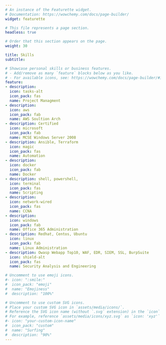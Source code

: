 ```yaml
---
# An instance of the Featurette widget.
# Documentation: https://wowchemy.com/docs/page-builder/
widget: featurette

# This file represents a page section.
headless: true

# Order that this section appears on the page.
weight: 30

title: Skills
subtitle:

# Showcase personal skills or business features.
# - Add/remove as many `feature` blocks below as you like.
# - For available icons, see: https://wowchemy.com/docs/page-builder/#icons
feature:
- description:
  icon: tasks-alt
  icon_pack: fas
  name: Project Managment
- description:
  icon: aws
  icon_pack: fab
  name: AWS Soultion Arch
- description: Certified
  icon: microsoft 
  icon_pack: fab
  name: MCSE Windows Server 2008
- description: Ansible, Terraform
  icon: magic
  icon_pack: fas
  name: Automation   
- description:
  icon: docker
  icon_pack: fab
  name: Docker 
- description: shell, powershell, 
  icon: terminal
  icon_pack: fas
  name: Scripting
- description:
  icon: network-wired
  icon_pack: fas
  name: CCNA 
- description:
  icon: windows 
  icon_pack: fab
  name: Office 365 Administration
- description: Redhat, Centos, Ubuntu 
  icon: linux
  icon_pack: fab
  name: Linux Administration 
- description: Owasp Webapp Top10, WAF, EDR, SIEM, SSL, BurpSuite
  icon: shield-alt
  icon_pack: fas
  name: Security Analysis and Engineering

# Uncomment to use emoji icons.
#- icon: ":smile:"
#  icon_pack: "emoji"
#  name: "Emojiness"
#  description: "100%"  

# Uncomment to use custom SVG icons.
# Place your custom SVG icon in `assets/media/icons/`.
# Reference the SVG icon name (without `.svg` extension) in the `icon` field.
# For example, reference `assets/media/icons/xyz.svg` as `icon: 'xyz'`
#- icon: "your-custom-icon-name"
#  icon_pack: "custom"
#  name: "Surfing"
#  description: "90%"
---
```

